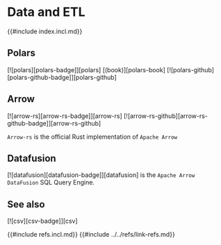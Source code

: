 # Data and ETL

{{#include index.incl.md}}

## Polars

[![polars][polars-badge]][polars]  [(book)][polars-book]  [![polars-github][polars-github-badge]][polars-github]

## Arrow

[![arrow-rs][arrow-rs-badge]][arrow-rs]  [![arrow-rs-github][arrow-rs-github-badge]][arrow-rs-github]

`Arrow-rs` is the official Rust implementation of `Apache Arrow`

## Datafusion

[![datafusion][datafusion-badge]][datafusion] is the `Apache Arrow DataFusion` SQL Query Engine.

## See also

[![csv][csv-badge]][csv]

{{#include refs.incl.md}}
{{#include ../../refs/link-refs.md}}
